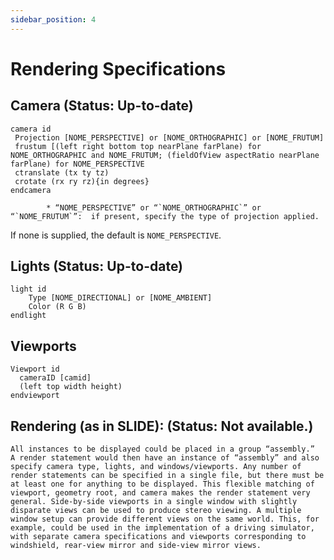 ```yaml
---
sidebar_position: 4
---
```


# Rendering Specifications

## Camera (Status: Up-to-date)
```
camera id  
 Projection [NOME_PERSPECTIVE] or [NOME_ORTHOGRAPHIC] or [NOME_FRUTUM] 
 frustum [(left right bottom top nearPlane farPlane) for NOME_ORTHOGRAPHIC and NOME_FRUTUM; (fieldOfView aspectRatio nearPlane farPlane) for NOME_PERSPECTIVE
 ctranslate (tx ty tz)
 crotate (rx ry rz){in degrees}
endcamera
```


            * “NOME_PERSPECTIVE” or “`NOME_ORTHOGRAPHIC`” or “`NOME_FRUTUM`”:  if present, specify the type of projection applied.
If none is supplied, the default is  `NOME_PERSPECTIVE`.

## Lights (Status: Up-to-date)
```
light id
    Type [NOME_DIRECTIONAL] or [NOME_AMBIENT]
    Color (R G B)
endlight
```

## Viewports 
```
Viewport id
  cameraID [camid]
  (left top width height)
endviewport
```

## **Rendering (as in SLIDE):** (Status: Not available.)

```
All instances to be displayed could be placed in a group “assembly.”
A render statement would then have an instance of “assembly” and also specify camera type, lights, and windows/viewports. Any number of render statements can be specified in a single file, but there must be at least one for anything to be displayed. This flexible matching of viewport, geometry root, and camera makes the render statement very general. Side-by-side viewports in a single window with slightly disparate views can be used to produce stereo viewing. A multiple window setup can provide different views on the same world. This, for example, could be used in the implementation of a driving simulator, with separate camera specifications and viewports corresponding to windshield, rear-view mirror and side-view mirror views.
```

